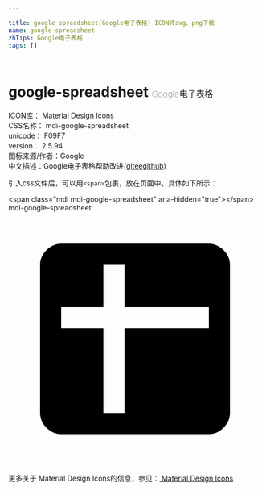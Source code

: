 ```yaml
---

title: google spreadsheet(Google电子表格) ICON转svg、png下载
name: google-spreadsheet
zhTips: Google电子表格
tags: []

---
```


# google-spreadsheet  <small style="font-size: 60%;font-weight: 100">Google电子表格</small>


<div class="detail-page">
<p>
<span>
ICON库：
<span class="badge-secondary badge">Material Design Icons</span> 
</span>
<br/>
<span>
CSS名称：
<span class="badge-secondary badge">mdi-google-spreadsheet</span> 
</span>
<br/>
<span>
unicode：
<span class="badge-secondary badge">F09F7</span> 
<copy-btn content='F09F7' btn-title=""></copy-btn>
<copy-btn :content='String.fromCodePoint(parseInt("F09F7", 16))' btn-title="复制U"></copy-btn>
</span>
<br/>
<span>
version：
<span class="badge-secondary badge">2.5.94</span> 
</span>
<br/>
<span>图标来源/作者：<span class="badge-light badge">Google</span></span> 
<br/>
<span class="zh-detail">中文描述：<span class="badge-primary badge">Google电子表格</span><span class="help-link"><span>帮助改进</span>(<a href="https://gitee.com/liuwave/icon-helper/edit/master/json/material/google-spreadsheet.json" target="_blank" rel="noopener noreferrer">gitee</a><a href="https://github.com/liuwave/icon-helper/edit/master/json/material/google-spreadsheet.json" target="_blank" rel="noopener noreferrer">github</a></span>)</span><br/>
</p>
</div>
<div class="alert alert-dark">
  <i class="mdi mdi-google-spreadsheet mdi-48px"></i>
  <i class="mdi mdi-google-spreadsheet mdi-36px"></i>
  <i class="mdi mdi-google-spreadsheet mdi-24px"></i>
  <i class="mdi mdi-google-spreadsheet mdi-18px"></i>
</div>
<div>
  <p>引入css文件后，可以用<code>&lt;span&gt;</code>包裹，放在页面中。具体如下所示：    
  </p>
  <div class="alert alert-primary" style="font-size: 14px">
    &lt;span class="mdi mdi-google-spreadsheet" aria-hidden="true"&gt;&lt;/span&gt;
    <copy-btn content='<span class="mdi mdi-google-spreadsheet" aria-hidden="true"></span>'></copy-btn>
  </div>
  <div class="alert alert-secondary">
    <i class="mdi mdi-google-spreadsheet"
    style="font-size: 24px"
    aria-hidden="true"></i> mdi-google-spreadsheet
    <copy-btn content="mdi-google-spreadsheet" btn-title="复制图标名称"></copy-btn>
  </div>
</div>
<div id="svg" class="svg-wrap">
<svg xmlns="http://www.w3.org/2000/svg" viewBox="0 0 24 24"><path d="M19,11V9H11V5H9V9H5V11H9V19H11V11H19M19,3C19.5,3 20,3.2 20.39,3.61C20.8,4 21,4.5 21,5V19C21,19.5 20.8,20 20.39,20.39C20,20.8 19.5,21 19,21H5C4.5,21 4,20.8 3.61,20.39C3.2,20 3,19.5 3,19V5C3,4.5 3.2,4 3.61,3.61C4,3.2 4.5,3 5,3H19Z" /></svg>
</div>
<detail full-name='mdi-google-spreadsheet'></detail>
    
<div><p>更多关于 Material Design Icons的信息，参见：<a target="_blank" href="https://iconhelper.cn/material.html"> Material Design Icons</a>
</p></div>
